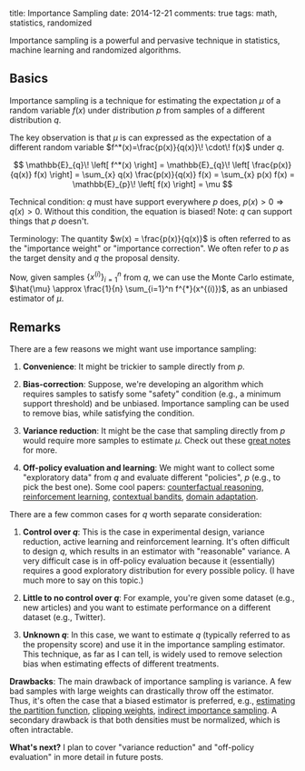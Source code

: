 title: Importance Sampling
date: 2014-12-21
comments: true
tags: math, statistics, randomized

Importance sampling is a powerful and pervasive technique in statistics, machine
learning and randomized algorithms.

Basics
------

Importance sampling is a technique for estimating the expectation $\mu$ of a
random variable $f(x)$ under distribution $p$ from samples of a different
distribution $q$.

The key observation is that $\mu$ is can expressed as the expectation of a
different random variable $f^*(x)=\frac{p(x)}{q(x)}\! \cdot\! f(x)$ under $q$.

$$
\mathbb{E}_{q}\! \left[ f^*(x) \right] = \mathbb{E}_{q}\! \left[ \frac{p(x)}{q(x)} f(x) \right] = \sum_{x} q(x) \frac{p(x)}{q(x)} f(x) = \sum_{x} p(x) f(x) = \mathbb{E}_{p}\! \left[ f(x) \right] = \mu
$$

Technical condition: $q$ must have support everywhere $p$ does, $p(x) > 0
\Rightarrow q(x) > 0$. Without this condition, the equation is biased! Note: $q$
can support things that $p$ doesn't.

Terminology: The quantity $w(x) = \frac{p(x)}{q(x)}$ is often referred to as the
"importance weight" or "importance correction". We often refer to $p$ as the
target density and $q$ the proposal density.

Now, given samples $\{ x^{(i)} \}_{i=1}^{n}$ from $q$, we can use the Monte
Carlo estimate, $\hat{\mu} \approx \frac{1}{n} \sum_{i=1}^n f^{*}(x^{(i)})$, as
an unbiased estimator of $\mu$.

Remarks
-------

There are a few reasons we might want use importance sampling:

  1. **Convenience**: It might be trickier to sample directly from $p$.

  2. **Bias-correction**: Suppose, we're developing an algorithm which requires
     samples to satisfy some "safety" condition (e.g., a minimum support
     threshold) and be unbiased. Importance sampling can be used to remove bias,
     while satisfying the condition.

  3. **Variance reduction**: It might be the case that sampling directly from
     $p$ would require more samples to estimate $\mu$. Check out these
     [great notes](http://www.columbia.edu/~mh2078/MCS04/MCS_var_red2.pdf) for
     more.

  4. **Off-policy evaluation and learning**: We might want to collect some
     "exploratory data" from $q$ and evaluate different "policies", $p$ (e.g.,
     to pick the best one). Some cool papers:
     [counterfactual reasoning](http://arxiv.org/abs/1209.2355),
     [reinforcement learning](http://arxiv.org/abs/cs/0204043),
     [contextual bandits](http://arxiv.org/abs/1103.4601),
     [domain adaptation](http://papers.nips.cc/paper/4156-learning-bounds-for-importance-weighting.pdf).

There are a few common cases for $q$ worth separate consideration:

  1. **Control over $q$**: This is the case in experimental design, variance
     reduction, active learning and reinforcement learning. It's often difficult
     to design $q$, which results in an estimator with "reasonable" variance. A
     very difficult case is in off-policy evaluation because it (essentially)
     requires a good exploratory distribution for every possible policy. (I have
     much more to say on this topic.)

  2. **Little to no control over $q$**: For example, you're given some dataset
     (e.g., new articles) and you want to estimate performance on a different
     dataset (e.g., Twitter).

  3. **Unknown $q$**: In this case, we want to estimate $q$ (typically referred
     to as the propensity score) and use it in the importance sampling
     estimator. This technique, as far as I can tell, is widely used to remove
     selection bias when estimating effects of different treatments.

**Drawbacks**: The main drawback of importance sampling is variance. A few bad
samples with large weights can drastically throw off the estimator. Thus, it's
often the case that a biased estimator is preferred, e.g.,
[estimating the partition function](https://hips.seas.harvard.edu/blog/2013/01/14/unbiased-estimators-of-partition-functions-are-basically-lower-bounds/),
[clipping weights](http://arxiv.org/abs/1209.2355),
[indirect importance sampling](http://arxiv.org/abs/cs/0204043). A secondary
drawback is that both densities must be normalized, which is often intractable.

**What's next?** I plan to cover "variance reduction" and "off-policy
evaluation" in more detail in future posts.
